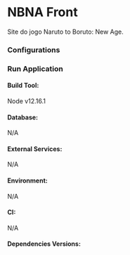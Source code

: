 # NBNA Front

Site do jogo Naruto to Boruto: New Age.

### Configurations

### Run Application

#### Build Tool:
Node v12.16.1

#### Database:
N/A

#### External Services:
N/A
 
#### Environment:
N/A

#### CI:
N/A

#### Dependencies Versions:
```sh
```


